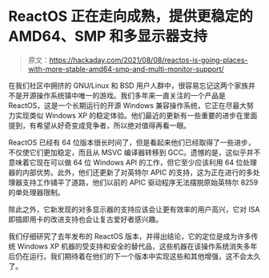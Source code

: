 # ReactOS 正在走向成熟，提供更稳定的 AMD64、SMP 和多显示器支持

> 原文：<https://hackaday.com/2021/08/08/reactos-is-going-places-with-more-stable-amd64-smp-and-multi-monitor-support/>

在我们社区中拥挤的 GNU/Linux 和 BSD 用户人群中，很容易忘记这两个家族并不是开源操作系统镇中唯一的游戏。我们多年来一直关注的一个产品是 ReactOS，这是一个长期运行的开源 Windows 兼容操作系统，它正在尽最大努力实现类似 Windows XP 的稳定体验。他们最近的更新有一些重要的进步在里面提到，有希望从好奇变成竞争者，所以绝对值得再看一眼。

ReactOS 已经有 64 位版本很长时间了，但是看起来他们已经取得了一些进步，不仅使它们更加稳定，而且从 MSVC 编译器转移到 GCC。遗憾的是，这似乎并不意味着它现在可以做 64 位 Windows API 的工作，但它至少应该利用 64 位处理器的内部优势。此外，他们还更新了对英特尔 APIC 的支持，这为正在进行的多处理器支持工作铺平了道路，他们以前的 APIC 驱动程序无法摆脱原始英特尔 8259 的单处理器限制。

除此之外，它新发现的对多显示器的支持应该会让更有效率的用户高兴，它对 ISA 即插即用卡的改进支持也会让复古爱好者感兴趣。

我们仔细研究了去年发布的 ReactOS 版本，并得出结论，它的定位是成为许多传统 Windows XP 机器的受支持和安全的替代品，这些机器在该操作系统消失多年后仍在运行。我们期待着在他们的下一个版本中实现这些和其他增强，这不会太久了。